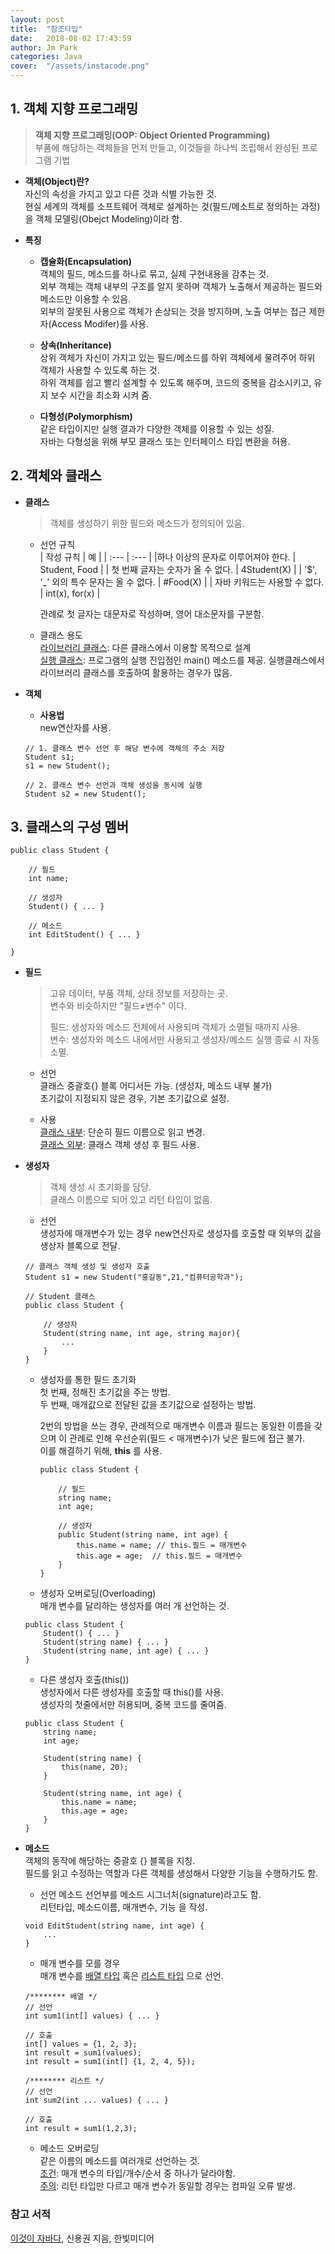 ```yaml
---
layout: post
title:  "참조타입"
date:   2018-08-02 17:43:59
author: Jm Park
categories: Java
cover:  "/assets/instacode.png"
---
```


## 1. 객체 지향 프로그래밍
> **객체 지향 프로그래밍(OOP: Object Oriented Programming)**  
> 부품에 해당하는 객체들을 먼저 만들고, 이것들을 하나씩 조립해서 완성된 프로그램 기법

* **객체(Object)란?**  
  자신의 속성을 가지고 있고 다른 것과 식별 가능한 것.  
  현실 세계의 객체를 소프트웨어 객체로 설계하는 것(필드/메소트로 정의하는 과정)을 객체 모델링(Obejct Modeling)이라 함.

* **특징**  
  + **캡슐화(Encapsulation)**  
    객체의 필드, 메소드를 하나로 묶고, 실제 구현내용을 감추는 것.  
    외부 객체는 객체 내부의 구조를 알지 못하며 객체가 노출해서 제공하는 필드와 메소드만 이용할 수 있음.  
    외부의 잘못된 사용으로 객체가 손상되는 것을 방지하며, 노출 여부는 접근 제한자(Access Modifer)를 사용. 

  + **상속(Inheritance)**  
    상위 객체가 자신이 가지고 있는 필드/메소드를 하위 객체에세 물려주어 하위 객체가 사용할 수 있도록 하는 것.  
    하위 객체를 쉽고 빨리 설계할 수 있도록 해주며, 코드의 중복을 감소시키고, 유지 보수 시간을 최소화 시켜 줌.

  + **다형성(Polymorphism)**  
    같은 타입이지만 실행 결과가 다양한 객체를 이용할 수 있는 성질.  
    자바는 다형성을 위해 부모 클래스 또는 인터페이스 타입 변환을 허용.


## 2. 객체와 클래스

* **클래스**  
  > 객체를 생성하기 위한 필드와 메소드가 정의되어 있음.  

  + 선언 규칙  
    | 작성 규칙 | 예 |
    | :--- | :--- |
    |하나 이상의 문자로 이루어져야 한다. | Student, Food |
    | 첫 번째 글자는 숫자가 올 수 없다. | 4Student(X) |
    | '$', '_' 외의 특수 문자는 올 수 없다. | #Food(X) |
    | 자바 키워드는 사용할 수 없다. | int(x), for(x) |
    
    관례로 첫 글자는 대문자로 작성하며, 영어 대소문자를 구분함.

  + 클래스 용도  
  <U>라이브러리 클래스</U>: 다른 클래스에서 이용할 목적으로 설계  
  <U>실행 클래스</U>: 프로그램의 실행 진입점인 main() 메소드를 제공. 실행클래스에서 라이브러리 클래스를 호출하여 활용하는 경우가 많음.
   
* **객체**  
  + **사용법**  
  new연산자를 사용.
  ```{.jaava}
  // 1. 클래스 변수 선언 후 해당 변수에 객체의 주소 저장
  Student s1;
  s1 = new Student();

  // 2. 클래스 변수 선언과 객체 생성을 동시에 실행
  Student s2 = new Student();
  ```


## 3. 클래스의 구성 멤버
```{.java}
public class Student {

    // 필드
    int name;

    // 생성자
    Student() { ... }

    // 메소드
    int EditStudent() { ... }

}
```

* **필드**  
  > 고유 데이터, 부품 객체, 상태 정보를 저장하는 곳.  
  > 변수와 비슷하지만 "필드≠변수" 이다.  
  >
  > 필드: 생성자와 메소드 전체에서 사용되며 객체가 소멸될 때까지 사용.  
  > 변수: 생성자와 메소드 내에서만 사용되고 생성자/메소드 실행 종료 시 자동 소멸.  
  
  + 선언  
  클래스 중괄호{} 블록 어디서든 가능. (생성자, 메소드 내부 불가)  
  초기값이 지정되지 않은 경우, 기본 초기값으로 설정.  

  + 사용  
  <U>클래스 내부</U>: 단순히 필드 이름으로 읽고 변경.  
  <U>클래스 외부</U>: 클래스 객체 생성 후 필드 사용.

* **생성자**   
  > 객체 생성 시 초기화를 담당.  
  > 클래스 이름으로 되어 있고 리턴 타입이 없음.

  + 선언   
  생성자에 매개변수가 있는 경우 new연산자로 생성자를 호출할 때 외부의 값을 생상자 블록으로 전달.
  ```{.java}
  // 클래스 객체 생성 및 생성자 호출
  Student s1 = new Student("홍길동",21,"컴퓨터공학과");

  // Student 클래스
  public class Student {

      // 생성자
      Student(string name, int age, string major){
          ...
      }
  }
  ```

  + 생성자를 통한 필드 초기화  
  첫 번째, 정해진 초기값을 주는 방법.  
  두 번째, 매개값으로 전달된 값을 초기값으로 설정하는 방법.    
  
    2번의 방법을 쓰는 경우, 관례적으로 매개변수 이름과 필드는 동일한 이름을 갖으며 이 관례로 인해 우선순위(필드 < 매개변수)가 낮은 필드에 접근 불가.  
    이를 해결하기 위해, **this** 를 사용.

    ```{.java}
    public class Student {

        // 필드
        string name;
        int age;

        // 생성자
        public Student(string name, int age) {
            this.name = name; // this.필드 = 매개변수
            this.age = age;  // this.필드 = 매개변수
        }
    }
    ``` 

  + 생성자 오버로딩(Overloading)  
  매개 변수를 달리하는 생성자를 여러 개 선언하는 것.        
  ```{.java}
  public class Student {
      Student() { ... }
      Student(string name) { ... }
      Student(string name, int age) { ... }
  }
  ```

  + 다른 생성자 호출(this())  
  생성자에서 다른 생성자를 호출할 때 this()를 사용.  
  생성자의 첫줄에서만 허용되며, 중복 코드를 줄여줌.
  ```{.java}
  public class Student {
      string name;
      int age;

      Student(string name) {
          this(name, 20);
      }
      
      Student(string name, int age) {
          this.name = name;
          this.age = age;
      }
  }
  ```

* **메소드**  
 객체의 동작에 해당하는 중괄호 {} 블록을 지칭.  
 필드를 읽고 수정하는 역할과 다른 객체를 생성해서 다양한 기능을 수행하기도 함.

  + 선언
  메소드 선언부를 메소드 시그너처(signature)라고도 함.  
  리턴타입, 메소드이름, 매개변수, 기능 을 작성.  
  ```{.java}
  void EditStudent(string name, int age) { 
      ... 
  }
  ```
  
  + 매개 변수를 모를 경우  
  매개 변수를 <U>배열 타입</U> 혹은 <U>리스트 타입</U> 으로 선언.
  ```{.java}
  /******** 배열 */
  // 선언
  int sum1(int[] values) { ... }

  // 호출
  int[] values = {1, 2, 3};
  int result = sum1(values);
  int result = sum1(int[] {1, 2, 4, 5});

  /******** 리스트 */
  // 선언
  int sum2(int ... values) { ... }

  // 호출
  int result = sum1(1,2,3);
  ```  

  + 메소드 오버로딩  
  같은 이름의 메소드를 여러개로 선언하는 것.  
  <U>조건</U>: 매개 변수의 타입/개수/순서 중 하나가 달라야함.  
  <U>주의</U>: 리턴 타입만 다르고 매개 변수가 동일할 경우는 컴파일 오류 발생.
  
  
### 참고 서적
[이것이 자바다](http://www.hanbit.co.kr/store/education/edu_view.html?p_code=C5815590736), 신용권 지음, 한빛미디어